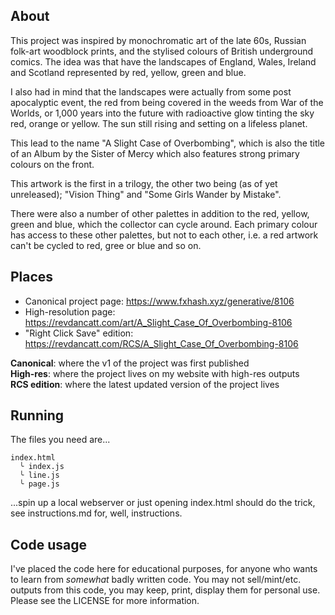 ## About

This project was inspired by monochromatic art of the late 60s, Russian folk-art woodblock prints, and the stylised colours of British underground comics. The idea was that have the landscapes of England, Wales, Ireland and Scotland represented by red, yellow, green and blue.

I also had in mind that the landscapes were actually from some post apocalyptic event, the red from being covered in the weeds from War of the Worlds, or 1,000 years into the future with radioactive glow tinting the sky red, orange or yellow. The sun still rising and setting on a lifeless planet.

This lead to the name "A Slight Case of Overbombing", which is also the title of an Album by the Sister of Mercy which also features strong primary colours on the front.

This artwork is the first in a trilogy, the other two being (as of yet unreleased); "Vision Thing" and "Some Girls Wander by Mistake".

There were also a number of other palettes in addition to the red, yellow, green and blue, which the collector can cycle around. Each primary colour has access to these other palettes, but not to each other, i.e. a red artwork can't be cycled to red, gree or blue and so on.

## Places

* Canonical project page: https://www.fxhash.xyz/generative/8106
* High-resolution page: https://revdancatt.com/art/A_Slight_Case_Of_Overbombing-8106
* "Right Click Save" edition: https://revdancatt.com/RCS/A_Slight_Case_Of_Overbombing-8106

**Canonical**: where the v1 of the project was first published  
**High-res**: where the project lives on my website with high-res outputs  
**RCS edition**: where the latest updated version of the project lives

## Running

The files you need are...

```
index.html
  ╰ index.js
  ╰ line.js
  ╰ page.js
```

...spin up a local webserver or just opening index.html should do the trick, see instructions.md for, well, instructions.

## Code usage

I've placed the code here for educational purposes, for anyone who wants to learn from _somewhat_ badly written code. You may not sell/mint/etc. outputs from this code, you may keep, print, display them for personal use. Please see the LICENSE for more information.